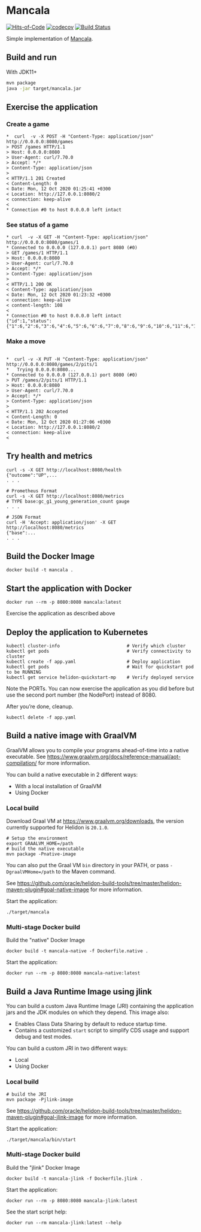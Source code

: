 # Mancala
[![Hits-of-Code](https://hitsofcode.com/github/andreoss/mancala)](https://hitsofcode.com/view/github/andreoss/mancala)
[![codecov](https://codecov.io/gh/andreoss/mancala/branch/master/graph/badge.svg)](https://codecov.io/gh/andreoss/mancala)
[![Build Status](https://travis-ci.com/andreoss/mancala.svg?branch=master)](https://travis-ci.com/andreoss/mancala)

Simple implementation of [Mancala](https://en.wikipedia.org/wiki/Mancala).

## Build and run

With JDK11+
```bash
mvn package
java -jar target/mancala.jar
```

## Exercise the application


### Create a game
```
*  curl  -v -X POST -H "Content-Type: application/json" http://0.0.0.0:8080/games
> POST /games HTTP/1.1
> Host: 0.0.0.0:8080
> User-Agent: curl/7.70.0
> Accept: */*
> Content-Type: application/json
>
< HTTP/1.1 201 Created
< Content-Length: 0
< Date: Mon, 12 Oct 2020 01:25:41 +0300
< Location: http://127.0.0.1:8080/2
< connection: keep-alive
<
* Connection #0 to host 0.0.0.0 left intact
```

### See status of a game
```
* curl  -v -X GET -H "Content-Type: application/json" http://0.0.0.0:8080/games/1
* Connected to 0.0.0.0 (127.0.0.1) port 8080 (#0)
> GET /games/1 HTTP/1.1
> Host: 0.0.0.0:8080
> User-Agent: curl/7.70.0
> Accept: */*
> Content-Type: application/json
>
< HTTP/1.1 200 OK
< Content-Type: application/json
< Date: Mon, 12 Oct 2020 01:23:32 +0300
< connection: keep-alive
< content-length: 108
<
* Connection #0 to host 0.0.0.0 left intact
{"id":1,"status":{"1":6,"2":6,"3":6,"4":6,"5":6,"6":6,"7":0,"8":6,"9":6,"10":6,"11":6,"12":6,"13":6,"14":0}}

```
### Make a move
```

*  curl -v -X PUT -H "Content-Type: application/json" http://0.0.0.0:8080/games/2/pits/1
*   Trying 0.0.0.0:8080...
* Connected to 0.0.0.0 (127.0.0.1) port 8080 (#0)
> PUT /games/2/pits/1 HTTP/1.1
> Host: 0.0.0.0:8080
> User-Agent: curl/7.70.0
> Accept: */*
> Content-Type: application/json
>
< HTTP/1.1 202 Accepted
< Content-Length: 0
< Date: Mon, 12 Oct 2020 01:27:06 +0300
< Location: http://127.0.0.1:8080/2
< connection: keep-alive
<

```

## Try health and metrics

```
curl -s -X GET http://localhost:8080/health
{"outcome":"UP",...
. . .

# Prometheus Format
curl -s -X GET http://localhost:8080/metrics
# TYPE base:gc_g1_young_generation_count gauge
. . .

# JSON Format
curl -H 'Accept: application/json' -X GET http://localhost:8080/metrics
{"base":...
. . .

```

## Build the Docker Image

```
docker build -t mancala .
```

## Start the application with Docker

```
docker run --rm -p 8080:8080 mancala:latest
```

Exercise the application as described above

## Deploy the application to Kubernetes

```
kubectl cluster-info                         # Verify which cluster
kubectl get pods                             # Verify connectivity to cluster
kubectl create -f app.yaml                   # Deploy application
kubectl get pods                             # Wait for quickstart pod to be RUNNING
kubectl get service helidon-quickstart-mp    # Verify deployed service
```

Note the PORTs. You can now exercise the application as you did before but use the second
port number (the NodePort) instead of 8080.

After you’re done, cleanup.

```
kubectl delete -f app.yaml
```

## Build a native image with GraalVM

GraalVM allows you to compile your programs ahead-of-time into a native
 executable. See https://www.graalvm.org/docs/reference-manual/aot-compilation/
 for more information.

You can build a native executable in 2 different ways:
* With a local installation of GraalVM
* Using Docker

### Local build

Download Graal VM at https://www.graalvm.org/downloads, the version
 currently supported for Helidon is `20.1.0`.

```
# Setup the environment
export GRAALVM_HOME=/path
# build the native executable
mvn package -Pnative-image
```

You can also put the Graal VM `bin` directory in your PATH, or pass
 `-DgraalVMHome=/path` to the Maven command.

See https://github.com/oracle/helidon-build-tools/tree/master/helidon-maven-plugin#goal-native-image
 for more information.

Start the application:

```
./target/mancala
```

### Multi-stage Docker build

Build the "native" Docker Image

```
docker build -t mancala-native -f Dockerfile.native .
```

Start the application:

```
docker run --rm -p 8080:8080 mancala-native:latest
```


## Build a Java Runtime Image using jlink

You can build a custom Java Runtime Image (JRI) containing the application jars and the JDK modules
on which they depend. This image also:

* Enables Class Data Sharing by default to reduce startup time.
* Contains a customized `start` script to simplify CDS usage and support debug and test modes.

You can build a custom JRI in two different ways:
* Local
* Using Docker


### Local build

```
# build the JRI
mvn package -Pjlink-image
```

See https://github.com/oracle/helidon-build-tools/tree/master/helidon-maven-plugin#goal-jlink-image
 for more information.

Start the application:

```
./target/mancala/bin/start
```

### Multi-stage Docker build

Build the "jlink" Docker Image

```
docker build -t mancala-jlink -f Dockerfile.jlink .
```

Start the application:

```
docker run --rm -p 8080:8080 mancala-jlink:latest
```

See the start script help:

```
docker run --rm mancala-jlink:latest --help
```
